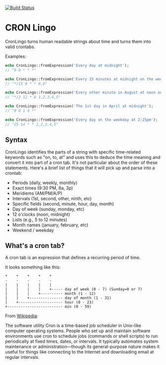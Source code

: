 [![Build Status](https://travis-ci.org/ajbdev/cronlingo.png)](https://travis-ci.org/ajbdev/cronlingo)
# CRON Lingo

CronLingo turns human readable strings about time and turns them into valid crontabs. 

Examples:

```php
echo CronLingo::fromExpression('Every day at midnight');
// "0 0 * * *"

echo CronLingo::fromExpression('Every 15 minutes at midnight on the weekend');
// "*/15 0 * * 0,6"

echo CronLingo::fromExpression('Every other minute in August at noon on a weekday');
// "*/2 12 * 8 1,2,3,4,5"

echo CronLingo::fromExpression('The 1st day in April at midnight');
// "0 0 1 4 *"

echo CronLingo::fromExpression('Every day on the weekday at 2:25pm');
// "25 14 * * 1,2,3,4,5"
```



## Syntax

CronLingo identifies the parts of a string with specific time-related keywords such as "on, to, at" and uses this to deduce the time meaning and convert it into part of a cron tab. It's not particular about the order of these statements.
Here's a brief list of things that it will pick up and parse into a crontab:
- Periods (daily, weekly, monthly)
- Exact times (9:30 PM, 8a, 3p)
- Meridiems (AM/PM/A/P)
- Intervals (1st, second, other, ninth, etc)
- Specific fields (second, minute, hour, day, month)
- Day of week (sunday, monday, etc)
- 12 o'clocks (noon, midnight)
- Lists (e.g., 5 to 12 minutes)
- Month names (january, february, etc)
- Weekend / weekday


## What's a cron tab?
A cron tab is an expression that defines a recurring period of time.

It looks something like this:
```
*    *    *    *    *
-    -    -    -    -
|    |    |    |    |
|    |    |    |    +----- day of week (0 - 7) (Sunday=0 or 7)
|    |    |    +---------- month (1 - 12)
|    |    +--------------- day of month (1 - 31)
|    +-------------------- hour (0 - 23)
+------------------------- min (0 - 59)
```

From [Wikipedia](https://en.wikipedia.org/wiki/Cron):

The software utility Cron is a time-based job scheduler in Unix-like computer operating systems. People who set up and maintain software environments use cron to schedule jobs (commands or shell scripts) to run periodically at fixed times, dates, or intervals. It typically automates system maintenance or administration—though its general-purpose nature makes it useful for things like connecting to the Internet and downloading email at regular intervals.


